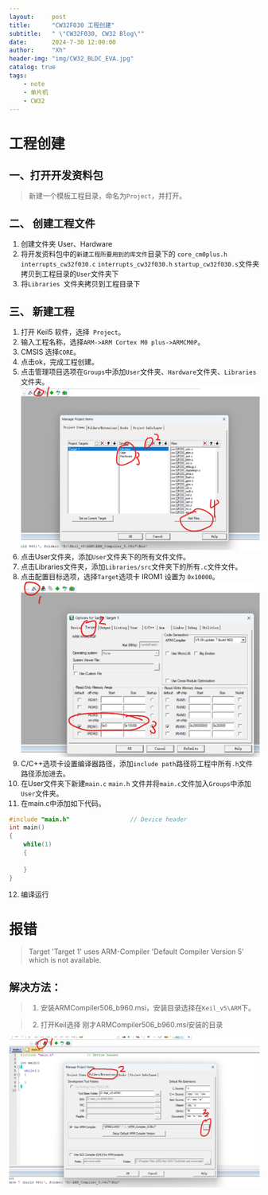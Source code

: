 ```yaml
---
layout:     post
title:      "CW32F030 工程创建"
subtitle:   " \"CW32F030, CW32 Blog\""
date:       2024-7-30 12:00:00
author:     "Xh"
header-img: "img/CW32_BLDC_EVA.jpg"
catalog: true
tags:
    - note
    - 单片机
    - CW32
---
```


# 工程创建

## 一、打开开发资料包

> 新建一个模板工程目录，命名为`Project`，并打开。

## 二、 创建工程文件

1. 创建文件夹 User、Hardware
2. 将开发资料包中的`新建工程所要用到的库文件`目录下的 `core_cm0plus.h` `interrupts_cw32f030.c` `interrupts_cw32f030.h` `startup_cw32f030.s`文件夹拷贝到工程目录的`User`文件夹下
3. 将`Libraries `文件夹拷贝到工程目录下

## 三、 新建工程

1. 打开 Keil5 软件，选择` Project`。
2. 输入工程名称，选择`ARM->ARM Cortex M0 plus->ARMCM0P`。
3. CMSIS 选择`CORE`。
4. 点击ok，完成工程创建。
5. 点击管理项目选项在`Groups`中添加`User`文件夹、`Hardware`文件夹、`Libraries`文件夹。
![img](/img/cw32project/manage_project.png)
6. 点击User文件夹，添加`User`文件夹下的所有文件文件。
7. 点击Libraries文件夹，添加`Libraries/src`文件夹下的所有`.c`文件文件。
8. 点击配置目标选项，选择`Target`选项卡 IROM1 设置为 `0x10000`。
![img](/img/cw32project/2024-07-31%20010041.png) 
9.  C/C++选项卡设置编译器路径，添加`include path`路径将工程中所有`.h`文件路径添加进去。
10. 在User文件夹下新建`main.c` `main.h` 文件并将`main.c`文件加入`Groups`中添加`User`文件夹。
11. 在main.c中添加如下代码。

```c
#include "main.h"                 // Device header
int main() 
{
	while(1)
	{
		
	}
}

```
12.  编译运行


# 报错
> Target 'Target 1' uses ARM-Compiler 'Default Compiler Version 5' which is not available.

## 解决方法：
> 1. 安装ARMCompiler506_b960.msi，安装目录选择在`Keil_v5\ARM`下。

> 2. 打开Keil选择 刚才ARMCompiler506_b960.msi安装的目录

![img](/img/cw32project/cw32_install_ARMCompiler506_b960.jpg)